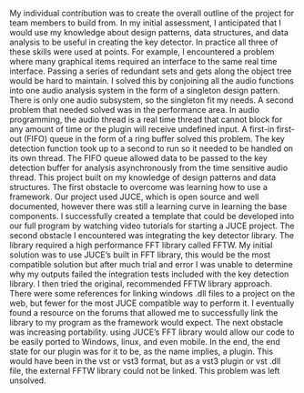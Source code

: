 My individual contribution was to create the overall outline of the project for team members to build from. In my initial assessment, I anticipated that I would use my knowledge about design patterns, data structures, and data analysis to be useful in creating the key detector. In practice all three of these skills were used at points. For example, I encountered a problem where many graphical items required an interface to the same real time interface. Passing a series of redundant sets and gets along the object tree would be hard to maintain. I solved this by conjoining all the audio functions into one audio analysis system in the form of a singleton design pattern. There is only one audio subsystem, so the singleton fit my needs. A second problem that needed solved was in the performance area. In audio programming, the audio thread is a real time thread that cannot block for any amount of time or the plugin will receive undefined input. A first-in first-out (FIFO) queue in the form of a ring buffer solved this problem. The key detection function took up to a second to run so it needed to be handled on its own thread. The FIFO queue allowed data to be passed to the key detection buffer for analysis asynchronously from the time sensitive audio thread. This project built on my knowledge of design patterns and data structures.
The first obstacle to overcome was learning how to use a framework. Our project used JUCE, which is open source and well documented, however there was still a learning curve in learning the base components. I successfully created a template that could be developed into our full program by watching video tutorials for starting a JUCE project. The second obstacle I encountered was integrating the key detector library. The library required a high performance FFT library called FFTW.  My initial solution was to use JUCE’s built in FFT library, this would be the most compatible solution but after much trial and error I was unable to determine why my outputs failed the integration tests included with the key detection library. I then tried the original, recommended FFTW library approach. There were some references for linking windows .dll files to a project on the web, but fewer for the most JUCE compatible way to perform it. I eventually found a resource on the forums that allowed me to successfully link the library to my program as the framework would expect. The next obstacle was increasing portability. using JUCE’s FFT library would allow our code to be easily ported to Windows, linux, and even mobile. In the end, the end state for our plugin was for it to be, as the name implies, a plugin. This would have been in the vst or vst3 format, but as a vst3 plugin or vst .dll file, the external FFTW library could not be linked. This problem was left unsolved.
